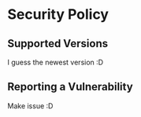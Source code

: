 # Security Policy

## Supported Versions

I guess the newest version :D

## Reporting a Vulnerability

Make issue :D
